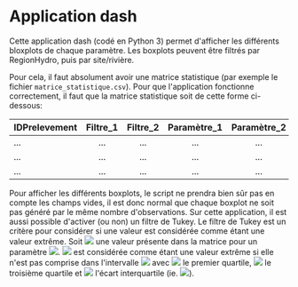 # Application dash

Cette application dash (codé en Python 3) permet d'afficher les différents bloxplots de chaque paramètre.
Les boxplots peuvent être filtrés par RegionHydro, puis par site/rivière.

Pour cela, il faut absolument avoir une matrice statistique (par exemple le fichier `matrice_statistique.csv`).
Pour que l'application fonctionne correctement, il faut que la matrice statistique soit de cette forme ci-dessous:

| IDPrelevement      |     Filtre_1    |   Filtre_2   |   Paramètre_1   |   Paramètre_2   |   ...    |   Paramètre_n |
|:------------------|:-------------:|:-----------:|:--------------:|:--------------:|:-------:|:------------:|
| ...                |      ...        |    ...       |      ...        |      ...        |    ...   |     ...       |
| ...                |      ...        |    ...       |      ...        |      ...        |    ...   |     ...       |
| ...                |      ...        |    ...       |      ...        |      ...        |    ...   |     ...       |

Pour afficher les différents boxplots, le script ne prendra bien sûr pas en compte les champs vides, il est donc normal que chaque boxplot ne soit pas généré par le même nombre d'observations.
Sur cette application, il est aussi possible d'activer (ou non) un filtre de Tukey. Le filtre de Tukey est un critère pour considérer si une valeur est considérée comme étant une valeur extrême.
Soit <img src="https://render.githubusercontent.com/render/math?math=X_i"> une valeur présente dans la matrice pour un paramètre <img src="https://render.githubusercontent.com/render/math?math=P">. 
<img src="https://render.githubusercontent.com/render/math?math=X_i"> est considérée comme étant une valeur extrême si elle n'est pas comprise dans l'intervalle <img src="https://render.githubusercontent.com/render/math?math=[Q_1 - 1.5 \times IQR; Q_3 + 1.5 \times IQR]"> 
avec <img src="https://render.githubusercontent.com/render/math?math=Q_1"> le premier quartile, <img src="https://render.githubusercontent.com/render/math?math=Q_3"> le troisième quartile et <img src="https://render.githubusercontent.com/render/math?math=IQR"> l'écart interquartile (ie. <img src="https://render.githubusercontent.com/render/math?math=Q_3 - Q_1">). 